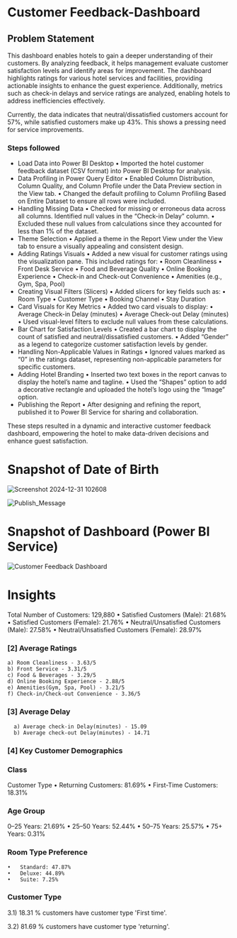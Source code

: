 # Customer Feedback-Dashboard

## Problem Statement

This dashboard enables hotels to gain a deeper understanding of their customers. By analyzing feedback, it helps management evaluate customer satisfaction levels and identify areas for improvement. The dashboard highlights ratings for various hotel services and facilities, providing actionable insights to enhance the guest experience. Additionally, metrics such as check-in delays and service ratings are analyzed, enabling hotels to address inefficiencies effectively.

Currently, the data indicates that neutral/dissatisfied customers account for 57%, while satisfied customers make up 43%. This shows a pressing need for service improvements.


### Steps followed 

- Load Data into Power BI Desktop
	•	Imported the hotel customer feedback dataset (CSV format) into Power BI Desktop for analysis.
- Data Profiling in Power Query Editor
	•	Enabled Column Distribution, Column Quality, and Column Profile under the Data Preview section in the View tab.
	•	Changed the default profiling to Column Profiling Based on Entire Dataset to ensure all rows were included.
- Handling Missing Data
	•	Checked for missing or erroneous data across all columns. Identified null values in the “Check-in Delay” column.
	•	Excluded these null values from calculations since they accounted for less than 1% of the dataset.
- Theme Selection
	•	Applied a theme in the Report View under the View tab to ensure a visually appealing and consistent design.
- Adding Ratings Visuals
	•	Added a new visual for customer ratings using the visualization pane. This included ratings for:
	•	Room Cleanliness
	•	Front Desk Service
	•	Food and Beverage Quality
	•	Online Booking Experience
	•	Check-in and Check-out Convenience
	•	Amenities (e.g., Gym, Spa, Pool)
- Creating Visual Filters (Slicers)
	•	Added slicers for key fields such as:
	•	Room Type
	•	Customer Type
	•	Booking Channel
	•	Stay Duration
- Card Visuals for Key Metrics
	•	Added two card visuals to display:
	•	Average Check-in Delay (minutes)
	•	Average Check-out Delay (minutes)
	•	Used visual-level filters to exclude null values from these calculations.
- Bar Chart for Satisfaction Levels
	•	Created a bar chart to display the count of satisfied and neutral/dissatisfied customers.
	•	Added “Gender” as a legend to categorize customer satisfaction levels by gender.
- Handling Non-Applicable Values in Ratings
	• Ignored values marked as “0” in the ratings dataset, representing non-applicable parameters for specific customers.
- Adding Hotel Branding
	•	Inserted two text boxes in the report canvas to display the hotel’s name and tagline.
	•	Used the “Shapes” option to add a decorative rectangle and uploaded the hotel’s logo using the “Image” option.
- Publishing the Report
	•	After designing and refining the report, published it to Power BI Service for sharing and collaboration.

These steps resulted in a dynamic and interactive customer feedback dashboard, empowering the hotel to make data-driven decisions and enhance guest satisfaction.

       
# Snapshot of Date of Birth

![Screenshot 2024-12-31 102608](https://github.com/user-attachments/assets/e9728722-23f3-449d-8fae-ab960d4b7052)
 
 
![Publish_Message](https://user-images.githubusercontent.com/102996550/174094520-3a845196-97e6-4d44-8760-34a64abc3e77.jpg)

# Snapshot of Dashboard (Power BI Service)

![Customer Feedback Dashboard](https://github.com/user-attachments/assets/418bb6d5-bfb7-4677-89c6-fd136b800ed4)


# Insights

Total Number of Customers: 129,880
	•	Satisfied Customers (Male): 21.68%
	•	Satisfied Customers (Female): 21.76%
	•	Neutral/Unsatisfied Customers (Male): 27.58%
	•	Neutral/Unsatisfied Customers (Female): 28.97%
           
### [2] Average Ratings

    a) Room Cleanliness - 3.63/5
    b) Front Service - 3.31/5
    c) Food & Beverages - 3.29/5
    d) Online Booking Experience - 2.88/5
    e) Amenities(Gym, Spa, Pool) - 3.21/5
    f) Check-in/Check-out Convenience - 3.36/5
    
  
  ### [3] Average Delay 
  
      a) Average check-in Delay(minutes) - 15.09
      b) Average check-out Delay(minutes) - 14.71

 ### [4] Key Customer Demographics
 
 ### Class
 
Customer Type
	•	Returning Customers: 81.69%
	•	First-Time Customers: 18.31%
 
 ### Age Group
 
 0–25 Years: 21.69%
	•	25–50 Years: 52.44%
	•	50–75 Years: 25.57%
	•	75+ Years: 0.31%

### Room Type Preference
	•	Standard: 47.87%
	•	Deluxe: 44.89%
	•	Suite: 7.25%
         
### Customer Type

3.1) 18.31 % customers have customer type 'First time'.

3.2) 81.69 % customers have customer type 'returning'.
